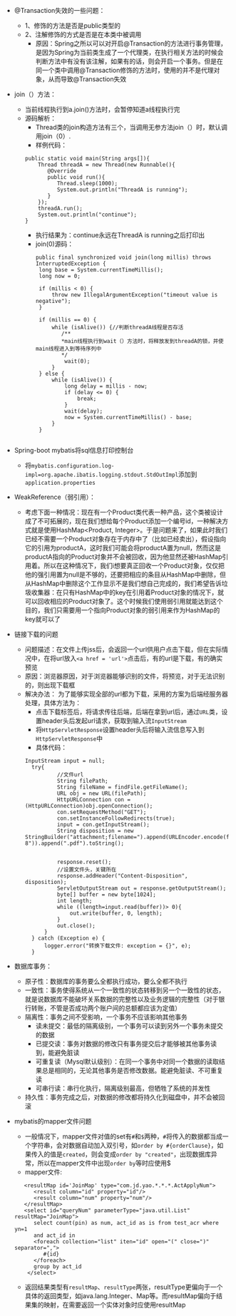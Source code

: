 - @Transaction失效的一些问题：  
   - 1、修饰的方法是否是public类型的  
   - 2、注解修饰的方式是否是在本类中被调用  
      -  原因：Spring之所以可以对开启@Transaction的方法进行事务管理，是因为Spring为当前类生成了一个代理类，在执行相关方法的时候会判断方法中有没有该注解，如果有的话，则会开启一个事务。但是在同一个类中调用@Transaction修饰的方法时，使用的并不是代理对象，从而导致@Transaction失效
- join（）方法：
   - 当前线程执行到a.join()方法时，会暂停知道a线程执行完
   - 源码解析：
     - Thread类的join构造方法有三个，当调用无参方法join（）时，默认调用join（0）.
     - 样例代码：
     ```
     public static void main(String args[]){
         Thread threadA = new Thread(new Runnable(){
            @Override
            public void run(){
               Thread.sleep(1000);
               System.out.println("ThreadA is running");
            }
         });
         threadA.run();
         System.out.println("continue");
     }
     ```
     - 执行结果为：continue永远在ThreadA is running之后打印出
     - join(0)源码：
       ```
       public final synchronized void join(long millis) throws InterruptedException {
        long base = System.currentTimeMillis();
        long now = 0;

        if (millis < 0) {
            throw new IllegalArgumentException("timeout value is negative");
        }

        if (millis == 0) {
            while (isAlive()) {//判断threadA线程是否存活
               /**
               *main线程执行到wait（）方法时，将释放发到threadA的锁，并使main线程进入到等待序列中
               */
                wait(0);
            }
        } else {
            while (isAlive()) {
                long delay = millis - now;
                if (delay <= 0) {
                    break;
                }
                wait(delay);
                now = System.currentTimeMillis() - base;
            }
        }

    ```
- Spring-boot mybatis将sql信息打印控制台  
   - 将`mybatis.configuration.log-impl=org.apache.ibatis.logging.stdout.StdOutImpl`添加到`application.properties`
   
 - WeakReference（弱引用）：
   -  考虑下面一种情况：现在有一个Product类代表一种产品，这个类被设计成了不可拓展的，现在我们想给每个Product添加一个编号id，一种解决方式就是使用HashMap<Product, Integer>。于是问题来了，如果此时我们已经不需要一个Product对象存在于内存中了（比如已经卖出），假设指向它的引用为productA，这时我们可能会将productA置为null，然而这是productA指向的Product对象并不会被回收，因为他显然还被HashMap引用着。所以在这种情况下，我们i想要真正回收一个Product对象，仅仅把他的强引用置为null是不够的，还要把相应的条目从HashMap中删除，但从HashMap中删除这个工作显示不是我们想自己完成的，我们希望告诉垃圾收集器：在只有HashMap中的key在引用着Product对象的情况下，就可以回收相应的Product对象了。这个时候我们使用弱引用就能达到这个目的，我们只需要用一个指向Product对象的弱引用来作为HashMap的key就可以了
- 链接下载的问题
   - 问题描述：在文件上传jss后，会返回一个url供用户点击下载，但在实际情况中，在将url放入`<a href = 'url'>`点击后，有的url是下载，有的确实预览
   - 原因：浏览器原因，对于浏览器能够识别的文件，将预览，对于无法识别的，则出现下载框
   - 解决办法： 为了能够实现全部的url都为下载，采用的方案为后端经服务器处理，具体方法为：
      - 点击下载标签后，将请求传往后端，后端在拿到url后，通过`URL`类，设置header头后发起url请求，获取到输入流`InputStream`
      - 将`HttpServletResponse`设置header头后将输入流信息写入到`HttpServletResponse`中
      - 具体代码：
      ```
      InputStream input = null;
        try{
                //文件url
                String filePath;
                String fileName = findFile.getFileName();
                URL obj = new URL(filePath);
                HttpURLConnection con = (HttpURLConnection)obj.openConnection();
                con.setRequestMethod("GET");
                con.setInstanceFollowRedirects(true);
                input = con.getInputStream();
                String disposition = new StringBuilder("attachment;filename=").append(URLEncoder.encode(fileName,"UTF-8")).append(".pdf").toString();


                response.reset();
                //设置文件头，关键所在
                response.addHeader("Content-Disposition", disposition);
                ServletOutputStream out = response.getOutputStream();
                byte[] buffer = new byte[1024];
                int length;
                while ((length=input.read(buffer))> 0){
                    out.write(buffer, 0, length);
                }
                out.close();
            }
        } catch (Exception e) {
            logger.error("转换下载文件: exception = {}", e);
        }
      ```
- 数据库事务：
   - 原子性：数据库的事务要么全都执行成功，要么全都不执行
   - 一致性：事务使得系统从一个一致性的状态转移到另一个一致性的状态，就是说数据库不能破坏关系数据的完整性以及业务逻辑的完整性（对于银行转账，不管是否成功两个账户间的总额都应该为定值）
   - 隔离性：事务之间不受影响，一个事务不应该影响其他事务
      - 读未提交：最低的隔离级别，一个事务可以读到另外一个事务未提交的数据
      - 已提交读：事务对数据的修改只有事务提交后才能够被其他事务读到，能避免脏读
      - 可重复读（Mysql默认级别）：在同一个事务中对同一个数据的读取结果总是相同的，无论其他事务是否修改数据。能避免脏读、不可重复读
      - 可串行读：串行化执行，隔离级别最高，但牺牲了系统的并发性
   - 持久性：事务完成之后，对数据的修改都将持久化到磁盘中，并不会被回滚
- mybatis的mapper文件问题
   - 一般情况下，mapper文件对值的set有`#`和`$`两种，`#`将传入的数据都当成一个字符串，会对数据自动加入双引号，如`order by #{orderClause}`，如果传入的值是`created`，则会变成`order by "created"`，出现数据库异常，所以在mapper文件中出现`order by`等时应使用$
   - mapper文件:
   ```
      <resultMap id='JoinMap' type="com.jd.yao.*.*.*.ActApplyNum">
         <result column="id" property="id"/>
         <result column="num" property="num"/>
      </resultMap>
      <select id="queryNum" parameterType="java.util.List" resultMap="JoinMap">
         select count(pin) as num, act_id as is from test_acr where yn=1
         and act_id in
         <foreach collection="list" iten="id" open="(" close=")" separator=",">
            #{id}
         </foreach>
         group by act_id
       </select>
   ```
   - 返回结果类型有`resultMap`、`resultType`两张，resultType更偏向于一个具体的返回类型，如java.lang.Integer、Map等。而resultMap偏向于结果集的映射，在需要返回一个实体对象时应使用resultMap
